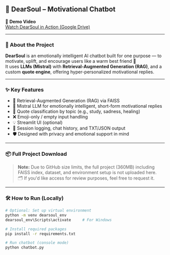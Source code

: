 ## 🌸 DearSoul – Motivational Chatbot

🎥 **Demo Video**  
[Watch DearSoul in Action (Google Drive)](https://drive.google.com/file/d/1MO0JQTrW8sj-WGJ2OB5hJZfKvZ_9PM_Q/view?usp=sharing)

---

### 🌷 About the Project  
**DearSoul** is an emotionally intelligent AI chatbot built for one purpose — to motivate, uplift, and encourage users like a warm best friend 💖  
It uses **LLMs (Mistral)** with **Retrieval-Augmented Generation (RAG)**, and a custom **quote engine**, offering hyper-personalized motivational replies.

---

### ✨ Key Features
- 💬 Retrieval-Augmented Generation (RAG) via FAISS
- 🤖 Mistral LLM for emotionally intelligent, short-form motivational replies
- 🌟 Quote classification by topic (e.g., study, sadness, healing)
- ❌ Emoji-only / empty input handling
- 💡 Streamlit UI (optional)
- 🔐 Session logging, chat history, and TXT/JSON output
- 🛡️ Designed with privacy and emotional support in mind

---

### 📦 Full Project Download  
> **Note:** Due to GitHub size limits, the full project (360MB) including FAISS index, dataset, and environment setup is not uploaded here.  
🗂️ If you'd like access for review purposes, feel free to request it.

---

### 🛠️ How to Run (Locally)

```bash
# Optional: Set up virtual environment
python -m venv dearsoul_env
dearsoul_env\Scripts\activate     # For Windows

# Install required packages
pip install -r requirements.txt

# Run chatbot (console mode)
python chatbot.py
